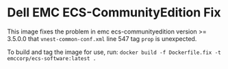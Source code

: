 # Dell EMC ECS-CommunityEdition Fix

This image fixes the problem in emc ecs-communityedition version >= 3.5.0.0 that
`vnest-common-conf.xml` line 547 tag `prop` is unexpected.

To build and tag the image for use, run:
`docker build -f Dockerfile.fix -t emccorp/ecs-software:latest .`
